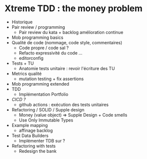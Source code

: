 # Xtreme TDD : the money problem

- Historique
- Pair review / programming
  - Pair review du kata + backlog amélioration continue
- Mob programming basics
- Qualité de code (nommage, code style, commentaires)
  - Code propre / code sal ?
  - Refacto expressivité du code ...
  - editorconfig
- Tests + TU
  - Anatomie tests unitaire : revoir l'écriture des TU
- Metrics qualité
  - mutation testing + fix assertions
- Mob programming extended
- TDD
  - Implémentation Portfolio
- *CICD ?*
  - github actions : exécution des tests unitaires
- Refactoring / SOLID / Supple design
  - Money (value object) => Supple Design + Code smells
  - Use Only Immutable Types
- Example mapping
  - affinage backlog
- Test Data Builders
  - Implémenter TDB sur ?
- Refactoring with tests
  - Redesign the bank
